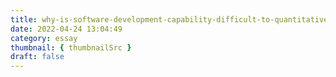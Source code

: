 ```yaml
---
title: why-is-software-development-capability-difficult-to-quantitatively-measure
date: 2022-04-24 13:04:49
category: essay
thumbnail: { thumbnailSrc }
draft: false
---
```

